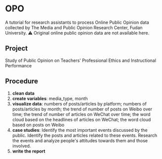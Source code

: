# OPO
A tutorial for research assistants to process Online Public Opinion data collected by The Media and Public Opinion Research Center, Fudan University.
⚠️ Original online public opinion data are not available here.

## Project
Study of Public Opinion on Teachers' Professional Ethics and Instructional Performance

## Procedure
1. **clean data**
2. **create variables**: media_type, month
3. **visualize data**: numbers of posts/articles by platform; numbers of posts/articles by month; the trend of number of posts on Weibo over time; the trend of number of articles on WeChat over time; the word cloud based on the headlines of articles on WeChat; the word cloud based on posts on Weibo
4. **case studies**: Identify the most important events discussed by the public. Identify the posts and articles related to these events. Research the events and analyze people's attitudes towards them and those involved. 
5. **write the report**
